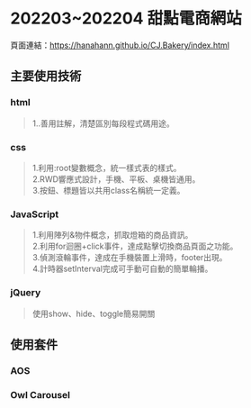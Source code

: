 202203~202204 甜點電商網站  
====

頁面連結：https://hanahann.github.io/CJ.Bakery/index.html

## 主要使用技術
### html
>1..善用註解，清楚區別每段程式碼用途。<br>

### css
>1.利用:root變數概念，統一樣式表的樣式。<br>
>2.RWD響應式設計，手機、平板、桌機皆通用。<br>
>3.按鈕、標題皆以共用class名稱統一定義。<br>

### JavaScript
>1.利用陣列&物件概念，抓取燈箱的商品資訊。<br>
>2.利用for迴圈+click事件，達成點擊切換商品頁面之功能。<br>
>3.偵測滾輪事件，達成在手機裝置上滑時，footer出現。<br>
>4.計時器setInterval完成可手動可自動的簡單輪播。<br>

### jQuery
>使用show、hide、toggle簡易開關

## 使用套件
### AOS
### Owl Carousel 
